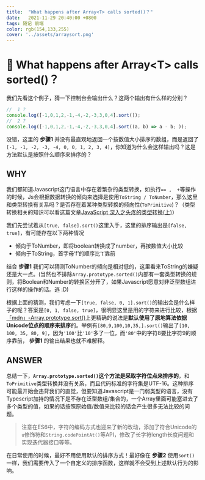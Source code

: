 ```yaml
---
title:  "What happens after Array<T> calls sorted()？"
date:   2021-11-29 20:40:00 +0800
tags: 随记 前端
color: rgb(154,133,255)
cover: '../assets/arraysort.png'
---
```


# 🤔 What happens after Array\<T\> calls sorted()？

我们先看这个例子，猜一下控制台会输出什么？这两个输出有什么样的分别？

```typescript
//	1 ?
console.log([-1,0,1,2,-1,-4,-2,-3,3,0,4].sort());
//	2 ?
console.log([-1,0,1,2,-1,-4,-2,-3,3,0,4].sort((a, b) => a - b; ));
```

没错，这里的 **步骤1** 并没有最直观地返回一个按数值大小排序的数组，而是返回了`[-1, -1, -2, -3, -4, 0, 0, 1, 2, 3, 4]`，你知道为什么会这样输出吗？这是方法默认是按照什么顺序来排序的？

## WHY

我们都知道Javascript这门语言中存在着繁杂的类型转换，如执行` == ,  + `等操作的时候，Js会根据数据转换的倾向来选择是使用`ToString / ToNumber`，那么这里和类型转换有关系吗？是否存在着某种类型转换的倾向性(`ToPrimitive`)？（类型转换相关的知识可以看这篇文章[JavaScript 深入之头疼的类型转换(上)](https://github.com/mqyqingfeng/Blog/issues/159)）

我们先尝试着从`[true, false].sort()`这里入手，这里的排序输出是`[false, true]`，有可能存在以下两种情况

* 倾向于ToNumber，即将boolean转换成了number，再按数值大小比较
* 倾向于ToString，首字母‘f’的顺序比‘t’靠前

结合 **步骤1** 我们可以猜测ToNumber的倾向是相对低的，这里看来ToString的嫌疑还是大一点。(当然也不排除`Array.prototype.sorted()`内部有一套类型转换的规则，将Boolean和Number的转换区分开了，如果Javascript愿意对非泛型数组进行这样的操作的话。逃 :D)

根据上面的猜测，我们考虑一下`[true, false, 0, 1].sort()`的输出会是什么样子的呢？答案是`[0, 1, false, true]`，很明显这里是用的字符来进行比较，根据[「mdn」-Array.prototype.sort()](https://developer.mozilla.org/zh-CN/docs/Web/JavaScript/Reference/Global_Objects/Array/sort)上更精确的说法是**默认使用了原地算法依据Unicode位点的顺序来排序**的。举例有`[80,9,100,10,35,].sort()`输出了`[10, 100, 35, 80, 9]`，因为`'100'`比`'10'`多了一位，而`'80'`中的字符8要比字符9的顺序靠前， **步骤1** 的输出结果也就不难解释。

## ANSWER

总结一下，**`Array.prototype.sorted()`这个方法是采取字符位点来排序的**，和`ToPrimitive`类型转换并没有关系，而且代码标准的字符集是UTF-16。这种排序可能最开始会违背我们的直觉，但要知道Javascript是一门弱类型的语言，没有Typescript加持的情况下是不存在泛型数组/集合的，一个Array里面可能塞进去了多个类型的值，如果的话按照原始值/数值来比较的话会产生很多无法比较的问题。

> 注意在ES6中，字符的编码方式也迎来了新的改动，添加了符合Unicode的`u`修饰符和`String.codePointAt()`等API，修改了长字符length长度问题和实现迭代器接口等等。

在日常使用的时候，最好不用使用默认的排序方式！最好像在 **步骤2** 使用`sort()`一样，我们需要传入了一个自定义的排序函数，这样就不会受到上述默认行为的影响。